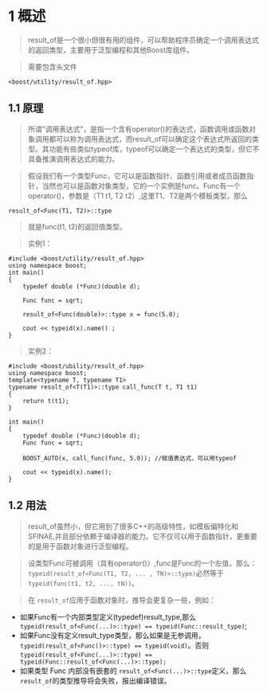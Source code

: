 # 1 概述

> result_of是一个很小但很有用的组件，可以帮助程序员确定一个调用表达式的返回类型，主要用于泛型编程和其他Boost库组件。

>需要包含头文件
```
<boost/utility/result_of.hpp>
```

## 1.1 原理

> 所谓“调用表达式”，是指一个含有operator()的表达式，函数调用或函数对象调用都可以称为调用表达式，而result_of可以确定这个表达式所返回的类型。其功能有些类似typeof库，typeof可以确定一个表达式的类型，但它不具备推演调用表达式的能力。

> 假设我们有一个类型Func，它可以是函数指针、函数引用或者成员函数指针，当然也可以是函数对象类型，它的一个实例是func。Func有一个operator()，参数是（T1 t1, T2 t2）,这里T1、T2是两个模板类型，那么

```
result_of<Func(T1, T2)>::type 
```

>就是func(t1, t2)的返回值类型。

> 实例1：

```
#include <boost/utility/result_of.hpp>
using namespace boost;
int main()
{
    typedef double (*Func)(double d);

    Func func = sqrt;

    result_of<Func(double)>::type x = func(5.0);

    cout << typeid(x).name() ; 
}
```

>实例2：

```
#include <boost/ubility/result_of.hpp>
using namespace boost;
template<typename T, typename T1>
typename result_of<T(T1)>::type call_func(T t, T1 t1)
{
    return t(t1);
}

int main()
{
    typedef double (*Func)(double d);
    Func func = sqrt;

    BOOST_AUTO(x, call_func(func, 5.0)); //赋值表达式，可以用typeof

    cout << typeid(x).name();
}
```

## 1.2 用法

> result_of虽然小，但它用到了很多C++的高级特性，如模板偏特化和SFINAE,并且部分依赖于编译器的能力。它不仅可以用于函数指针，更重要的是用于函数对象进行泛型编程。

> 设类型Func可被调用（具有operator()）,func是Func的一个左值，那么：`typeid(result_of<Func(T1, T2, ... , TN)>::type)`必然等于`typeid(func(t1, t2, ..., tN))`。

> 在 `result_of`应用于函数对象时，推导会更复杂一些，例如：

* 如果Func有一个内部类型定义(typedef)result_type,那么`typeid(result_of<Func(...)>::type) == typeid(Func::result_type)`;
* 如果Func没有定义result_type类型，那么如果是无参调用，`typeid(result_of<Func()>::type) == typeid(void)`。否则`typeid(result_of<Func(...)>::type) == typeid(Func::result_of<Func(...)>::type);`
* 如果类型 Func 内部没有嵌套的 `result_of<Func(...)>::type`定义，那么`result_of`的类型推导将会失败，报出编译错误。
